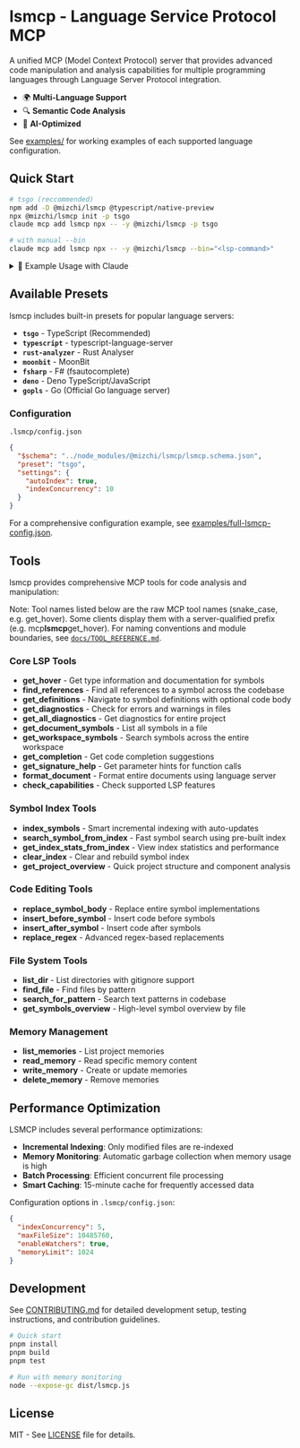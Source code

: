 # lsmcp - Language Service Protocol MCP

A unified MCP (Model Context Protocol) server that provides advanced code manipulation and analysis capabilities for multiple programming languages through Language Server Protocol integration.

- 🌍 **Multi-Language Support**
- 🔍 **Semantic Code Analysis**
- 🤖 **AI-Optimized**

See [examples/](examples/) for working examples of each supported language configuration.

## Quick Start

```bash
# tsgo (reccommended)
npm add -D @mizchi/lsmcp @typescript/native-preview
npx @mizchi/lsmcp init -p tsgo
claude mcp add lsmcp npx -- -y @mizchi/lsmcp -p tsgo

# with manual --bin
claude mcp add lsmcp npx -- -y @mizchi/lsmcp --bin="<lsp-command>"
```

<details>
<summary>📖 Example Usage with Claude</summary>

## CRITICAL: PRIORITIZE LSMCP TOOLS FOR CODE ANALYSIS

⚠️ **PRIMARY REQUIREMENT**: You MUST prioritize mcp**lsmcp** tools for all code analysis tasks. Standard tools should only be used as a last resort when LSMCP tools cannot accomplish the task.

**YOUR APPROACH SHOULD BE:**

1. ✅ Always try mcp**lsmcp** tools FIRST
2. ✅ Use `mcp__lsmcp__search_symbol_from_index` as primary search method
3. ⚠️ Only use Read/Grep/Glob/LS when LSMCP tools are insufficient

### 🚨 TOOL USAGE PRIORITY

**PRIMARY TOOLS (USE THESE FIRST):**

- ✅ `mcp__lsmcp__get_project_overview` - Quick project analysis and structure overview
- ✅ `mcp__lsmcp__search_symbol_from_index` - Primary tool for symbol searches (auto-creates index if needed)
- ✅ `mcp__lsmcp__get_definitions` - Navigate to symbol definitions. Use `include_body: true` to get code.
- ✅ `mcp__lsmcp__find_references` - Find all references to a symbol
- ✅ `mcp__lsmcp__get_hover` - Get type information and documentation
- ✅ `mcp__lsmcp__get_diagnostics` - Check for errors and warnings
- ✅ `mcp__lsmcp__get_document_symbols` - Get all symbols in a file
- ✅ `mcp__lsmcp__list_dir` - Explore directory structure
- ✅ `mcp__lsmcp__find_file` - Locate specific files
- ✅ `mcp__lsmcp__search_for_pattern` - Search for text patterns
- ✅ `mcp__lsmcp__get_index_stats_from_index` - View index statistics
- ✅ `mcp__lsmcp__index_files` - Manually index files (optional)
- ✅ `mcp__lsmcp__clear_index` - Clear and rebuild index (optional)

### WORKFLOW

1. **START WITH PROJECT OVERVIEW**

   ```
   mcp__lsmcp__get_project_overview
   ```

   Get a quick understanding of:

   - Project structure and type
   - Key components (interfaces, functions, classes)
   - Statistics and dependencies
   - Directory organization

2. **SEARCH FOR SPECIFIC SYMBOLS**

   ```
   mcp__lsmcp__search_symbol_from_index
   ```

   The tool automatically:

   - Creates index if it doesn't exist
   - Updates index with incremental changes
   - Performs your search

3. **CODE EXPLORATION**

   - Search symbols: `mcp__lsmcp__search_symbol_from_index`
   - List directories: `mcp__lsmcp__list_dir`
   - Find files: `mcp__lsmcp__find_file`
   - Get file symbols: `mcp__lsmcp__get_document_symbols`

4. **CODE ANALYSIS**
   - Find definitions: `mcp__lsmcp__get_definitions`
   - Find references: `mcp__lsmcp__find_references`
   - Get type info: `mcp__lsmcp__get_hover`
   - Check errors: `mcp__lsmcp__get_diagnostics`

**FALLBACK TOOLS (USE ONLY WHEN NECESSARY):**

- ⚠️ `Read` - Only when you need to see non-code files or LSMCP tools fail
- ⚠️ `Grep` - Only for quick searches when LSMCP search is insufficient
- ⚠️ `Glob` - Only when LSMCP file finding doesn't work
- ⚠️ `LS` - Only for basic directory listing when LSMCP fails
- ⚠️ `Bash` commands - Only for non-code operations or troubleshooting

### WHEN TO USE FALLBACK TOOLS

Use standard tools ONLY in these situations:

1. **Non-code files**: README, documentation, configuration files
2. **LSMCP tool failures**: When LSMCP tools return errors or no results
3. **Debugging**: When troubleshooting why LSMCP tools aren't working
4. **Special file formats**: Files that LSMCP doesn't support
5. **Quick verification**: Double-checking LSMCP results when needed

## Memory System

You have access to project memories stored in `.lsmcp/memories/`. Use these tools:

- `list_memories` - List available memory files
- `read_memory` - Read specific memory content
- `write_memory` - Create or update memories

Memories contain important project context, conventions, and guidelines that help maintain consistency.

The context and modes of operation are described below. From them you can infer how to interact with your user
and which tasks and kinds of interactions are expected of you.

</details>

## Available Presets

lsmcp includes built-in presets for popular language servers:

- **`tsgo`** - TypeScript (Recommended)
- **`typescript`** - typescript-language-server
- **`rust-analyzer`** - Rust Analyser
- **`moonbit`** - MoonBit
- **`fsharp`** - F# (fsautocomplete)
- **`deno`** - Deno TypeScript/JavaScript
- **`gopls`** - Go (Official Go language server)

### Configuration

`.lsmcp/config.json`

```json
{
  "$schema": "../node_modules/@mizchi/lsmcp/lsmcp.schema.json",
  "preset": "tsgo",
  "settings": {
    "autoIndex": true,
    "indexConcurrency": 10
  }
}
```

For a comprehensive configuration example, see [examples/full-lsmcp-config.json](examples/full-lsmcp-config.json).

## Tools

lsmcp provides comprehensive MCP tools for code analysis and manipulation:

Note: Tool names listed below are the raw MCP tool names (snake_case, e.g. get_hover). Some clients display them with a server-qualified prefix (e.g. mcp**lsmcp**get_hover). For naming conventions and module boundaries, see [`docs/TOOL_REFERENCE.md`](docs/TOOL_REFERENCE.md).

### Core LSP Tools

- **get_hover** - Get type information and documentation for symbols
- **find_references** - Find all references to a symbol across the codebase
- **get_definitions** - Navigate to symbol definitions with optional code body
- **get_diagnostics** - Check for errors and warnings in files
- **get_all_diagnostics** - Get diagnostics for entire project
- **get_document_symbols** - List all symbols in a file
- **get_workspace_symbols** - Search symbols across the entire workspace
- **get_completion** - Get code completion suggestions
- **get_signature_help** - Get parameter hints for function calls
- **format_document** - Format entire documents using language server
- **check_capabilities** - Check supported LSP features

### Symbol Index Tools

- **index_symbols** - Smart incremental indexing with auto-updates
- **search_symbol_from_index** - Fast symbol search using pre-built index
- **get_index_stats_from_index** - View index statistics and performance
- **clear_index** - Clear and rebuild symbol index
- **get_project_overview** - Quick project structure and component analysis

### Code Editing Tools

- **replace_symbol_body** - Replace entire symbol implementations
- **insert_before_symbol** - Insert code before symbols
- **insert_after_symbol** - Insert code after symbols
- **replace_regex** - Advanced regex-based replacements

### File System Tools

- **list_dir** - List directories with gitignore support
- **find_file** - Find files by pattern
- **search_for_pattern** - Search text patterns in codebase
- **get_symbols_overview** - High-level symbol overview by file

### Memory Management

- **list_memories** - List project memories
- **read_memory** - Read specific memory content
- **write_memory** - Create or update memories
- **delete_memory** - Remove memories

## Performance Optimization

LSMCP includes several performance optimizations:

- **Incremental Indexing**: Only modified files are re-indexed
- **Memory Monitoring**: Automatic garbage collection when memory usage is high
- **Batch Processing**: Efficient concurrent file processing
- **Smart Caching**: 15-minute cache for frequently accessed data

Configuration options in `.lsmcp/config.json`:
```json
{
  "indexConcurrency": 5,
  "maxFileSize": 10485760,
  "enableWatchers": true,
  "memoryLimit": 1024
}
```

## Development

See [CONTRIBUTING.md](CONTRIBUTING.md) for detailed development setup, testing instructions, and contribution guidelines.

```bash
# Quick start
pnpm install
pnpm build
pnpm test

# Run with memory monitoring
node --expose-gc dist/lsmcp.js
```

## License

MIT - See [LICENSE](LICENSE) file for details.

